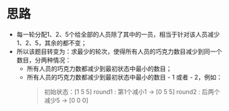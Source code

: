 # 思路

* 每一轮分配1、2、5个给全部的人员除了其中的一员，相当于针对该人员减少1、2、5，其余的都不变；
* 所以该题目转变为：求最少的轮次，使得所有人员的巧克力数目减少到同一个数目，分两种情况：
  * 所有人员的巧克力数都减少到最初状态中最小的数目；
  * 所有人员的巧克力数都减少到最初状态中最小的数目 - 1 或者 - 2，例如：
    > 初始状态：[1 5 5]
    > round1 : 第1个减小1 -> [0 5 5]
    > round2 : 后两个减少5 -> [0 0 0]

